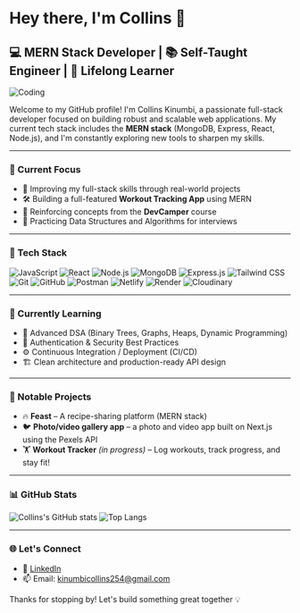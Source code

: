 # Hey there, I'm Collins 👋

## 💻 MERN Stack Developer | 📚 Self-Taught Engineer | 🚀 Lifelong Learner

![Coding](https://media.giphy.com/media/26tn33aiTi1jkl6H6/giphy.gif)

Welcome to my GitHub profile! I'm Collins Kinumbi, a passionate full-stack developer focused on building robust and scalable web applications. My current tech stack includes the **MERN stack** (MongoDB, Express, React, Node.js), and I'm constantly exploring new tools to sharpen my skills.

---

### 🚧 Current Focus
- 🌱 Improving my full-stack skills through real-world projects
- 🛠️ Building a full-featured **Workout Tracking App** using MERN
- 🎯 Reinforcing concepts from the **DevCamper** course
- 💬 Practicing Data Structures and Algorithms for interviews

---

### 🔧 Tech Stack

![JavaScript](https://img.shields.io/badge/-JavaScript-F7DF1E?logo=javascript&logoColor=black&style=flat)
![React](https://img.shields.io/badge/-React-61DAFB?logo=react&logoColor=black&style=flat)
![Node.js](https://img.shields.io/badge/-Node.js-339933?logo=node.js&logoColor=white&style=flat)
![MongoDB](https://img.shields.io/badge/-MongoDB-47A248?logo=mongodb&logoColor=white&style=flat)
![Express.js](https://img.shields.io/badge/-Express.js-000000?logo=express&logoColor=white&style=flat)
![Tailwind CSS](https://img.shields.io/badge/-Tailwind%20CSS-38B2AC?logo=tailwind-css&logoColor=white&style=flat)
![Git](https://img.shields.io/badge/-Git-F05032?logo=git&logoColor=white&style=flat)
![GitHub](https://img.shields.io/badge/-GitHub-181717?logo=github&logoColor=white&style=flat)
![Postman](https://img.shields.io/badge/-Postman-FF6C37?logo=postman&logoColor=white&style=flat)
![Netlify](https://img.shields.io/badge/-Netlify-00C7B7?logo=netlify&logoColor=white&style=flat)
![Render](https://img.shields.io/badge/-Render-46E3B7?logo=render&logoColor=white&style=flat)
![Cloudinary](https://img.shields.io/badge/-Cloudinary-3448C5?logo=cloudinary&logoColor=white&style=flat)

---

### 🧠 Currently Learning

- 🧮 Advanced DSA (Binary Trees, Graphs, Heaps, Dynamic Programming)
- 🔐 Authentication & Security Best Practices
- ⚙️ Continuous Integration / Deployment (CI/CD)
- 🏗️ Clean architecture and production-ready API design

---

### 📌 Notable Projects

- 🔥 **Feast** – A recipe-sharing platform (MERN stack)
- 🐦 **Photo/video gallery app** – a photo and video app built on Next.js using the Pexels API
- 🏋️ **Workout Tracker** *(in progress)* – Log workouts, track progress, and stay fit!

---

### 📊 GitHub Stats

![Collins's GitHub stats](https://github-readme-stats.vercel.app/api?username=Collins-Kinumbi&show_icons=true&theme=radical)
![Top Langs](https://github-readme-stats.vercel.app/api/top-langs/?username=Collins-Kinumbi&layout=compact&theme=radical)

---

### 🌐 Let's Connect

- 💼 [LinkedIn](https://www.linkedin.com/in/collins-kinumbi-14b082249/)
- 📫 Email: kinumbicollins254@gmail.com

Thanks for stopping by! Let's build something great together 💡
